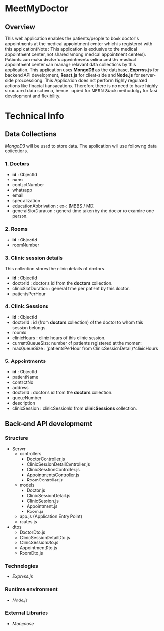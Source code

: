 # MeetMyDoctor

## Overview

This web application enables the patients/people to book doctor's appointments at the medical appointment center which is registered with this application(Note : This application is exclusive to the medical appointment center, not shared among medical appointment centers). Patients can make doctor's appointments online and the medical appointment center can manage relavant data collections by this application. This application uses **MongoDB** as the database, **Express.js** for backend API development, **React.js** for client-side and **Node.js** for server-side proccessiong. This Application does not perform highly regulated actions like finacial transacations. Therefore there is no need to have highly structured data schema,  hence I opted for MERN Stack methodolgy for fast development and flexibility. 


# Technical Info



## Data Collections 
*MongoDB* will be used to store data. The application will use following data collections.

### 1. Doctors 
+ **id** : ObjectId
+ name
+ contactNumber
+ whatsapp
+ email
+ specialization
+ educationAbbrivation : ex-: (MBBS / MD)
+ generalSlotDuration : general time taken by the doctor to examine one person.

### 2. Rooms

+ **id** : ObjectId
+ roomNumber  

### 3. Clinic session details 
This collection stores the clinic details of doctors.

+ **id** : ObjectId
+ doctorId : doctor's id from the **doctors** collection.
+ clinicSlotDuration : general time per patient by this doctor.
+ patientsPerHour

### 4. Clinic Sessions
+ **id** : ObjectId
+ doctorId : id (from **doctors** collection) of the doctor to whom this session belongs.
+ roomId
+ clinicHours : clinic hours of this clinic session.
+ currentQueueSize: number of patients registered at the moment
+ maxQueueSize : (patientsPerHour from ClinicSessionDetail)*clinicHours

### 5. Appointments
+ **id** : ObjectId
+ patientName
+ contactNo
+ address
+ doctorId : doctor's id from the **doctors** collection.
+ queueNumber
+ description 
+ clinicSession : clinicSessionId from **clinicSessions** collection.

## Back-end API developmemt

### Structure

- Server
    - controllers
        - DoctorController.js
        - ClinicSessionDetailController.js
        - ClinicSesstionController.js 
        - AppointmentsController.js
        - RoomController.js
    - models
        - Doctor.js
        - ClinicSessionDetail.js
        - ClinicSession.js
        - Appointment.js
        - Room.js
    - app.js (Application Entry Point)
    - routes.js
- dtos
    - DoctorDto.js
    - ClinicSessionDetailDto.js
    - ClinicSessionDto.js
    - AppointmentDto.js
    - RoomDto.js


### Technologies 
- *Express.js*

### Runtime environment 
- *Node.js*

### External Libraries

- *Mongoose* 





